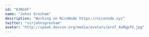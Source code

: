 ```yaml
---
id: "83KGXF"
name: "Johns Gresham"
description: "Working on NiceNode https://nicenode.xyz"
twitter: "sirjohnsgresham"
avatar: "http://speak.devcon.org/media/avatars/prof_4uMqpfU.jpg"
---
```

